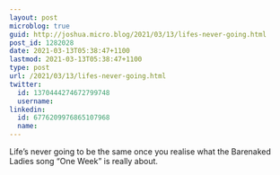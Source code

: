 ```yaml
---
layout: post
microblog: true
guid: http://joshua.micro.blog/2021/03/13/lifes-never-going.html
post_id: 1282028
date: 2021-03-13T05:38:47+1100
lastmod: 2021-03-13T05:38:47+1100
type: post
url: /2021/03/13/lifes-never-going.html
twitter:
  id: 1370444274672799748
  username: 
linkedin:
  id: 6776209976865107968
  name: 
---
```

Life’s never going to be the same once you realise what the Barenaked Ladies song “One Week” is really about.
